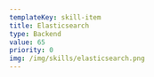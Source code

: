 ```yaml
---
templateKey: skill-item
title: Elasticsearch
type: Backend
value: 65
priority: 0
img: /img/skills/elasticsearch.png
---
```


